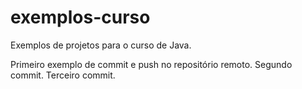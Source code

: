 # exemplos-curso
Exemplos de projetos para o curso de Java.

Primeiro exemplo de commit e push no repositório remoto.
Segundo commit.
Terceiro commit.
